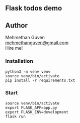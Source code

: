 ## Flask todos demo

## Author

Mehmethan Guven
<br/>
<a href='mailto:mehmethanguven@gmail.com<'>mehmethanguven@gmail.com</a>
<br/>
Hire me!

### Installation

```console
python3 -m venv venv
source venv/bin/activate
pip install -r requirements.txt

```

### Start

```console
source venv/bin/activate
export FLASK_APP=app.py
export FLASK_ENV=development
flask run
```
